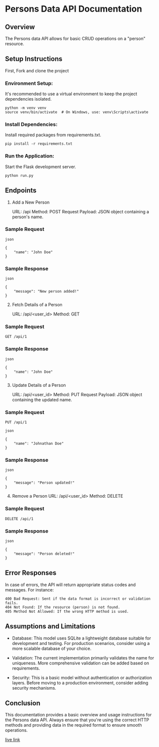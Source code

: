 # Persons Data API Documentation

## Overview

The Persons data API allows for basic CRUD operations on a "person" resource.

## Setup Instructions

First, Fork and clone the project

### Environment Setup:

It's recommended to use a virtual environment to keep the project dependencies isolated.

```
python -m venv venv
source venv/bin/activate  # On Windows, use: venv\Scripts\activate

```
### Install Dependencies:
Install required packages from requirements.txt.

`pip install -r requirements.txt`

### Run the Application:

Start the Flask development server.

`python run.py`

## Endpoints

1. Add a New Person

    URL: /api
    Method: POST
    Request Payload: JSON object containing a person's name.

### Sample Request
```
json

{
    "name": "John Doe"
}

```

### Sample Response
```
json

{
    "message": "New person added!"
}
```


2. Fetch Details of a Person

    URL: /api/<user_id>
    Method: GET

### Sample Request
`GET /api/1`

### Sample Response

```
json

{
    "name": "John Doe"
}
```

3. Update Details of a Person

    URL: /api/<user_id>
    Method: PUT
    Request Payload: JSON object containing the updated name.

### Sample Request
`PUT /api/1`

```
json

{
    "name": "Johnathan Doe"
}

```

### Sample Response
```
json

{
    "message": "Person updated!"
}

```

4. Remove a Person
    URL: /api/<user_id>
    Method: DELETE

### Sample Request
`DELETE /api/1`

### Sample Response
```
json

{
    "message": "Person deleted!"
}
```

## Error Responses
In case of errors, the API will return appropriate status codes and messages. For instance:

    400 Bad Request: Sent if the data format is incorrect or validation fails.
    404 Not Found: If the resource (person) is not found.
    405 Method Not Allowed: If the wrong HTTP method is used.

## Assumptions and Limitations

- Database: This model uses SQLite a lightweight database suitable for development and testing. For production scenarios, consider using a more scalable database of your choice.

- Validation: The current implementation primarily validates the name for uniqueness. More comprehensive validation can be added based on requirements.

- Security: This is a basic model without authentication or authorization layers. Before moving to a production environment, consider adding security mechanisms.

## Conclusion

This documentation provides a basic overview and usage instructions for the Persons data API. Always ensure that you're using the correct HTTP methods and providing data in the required format to ensure smooth operations.

[live link](https://personapi-qey7.onrender.com/)

